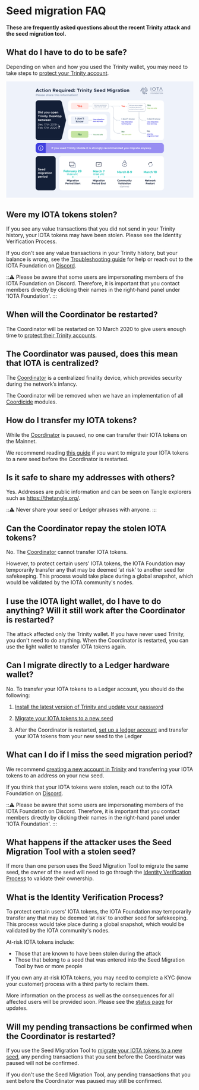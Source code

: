 # Seed migration FAQ

**These are frequently asked questions about the recent Trinity attack and the seed migration tool.**

## What do I have to do to be safe?

Depending on when and how you used the Trinity wallet, you may need to take steps to [protect your Trinity account](../how-to-guides/protect-trinity-account.md).

![Seed migration flowchart](../images/seed-migration.png)

## Were my IOTA tokens stolen?

If you see any value transactions that you did not send in your Trinity history, your IOTA tokens may have been stolen. Please see the Identity Verification Process.

If you don't see any value transactions in your Trinity history, but your balance is wrong, see the [Troubleshooting guide](../references/troubleshooting.md) for help or reach out to the IOTA Foundation on [Discord](https://discord.iota.org/).

:::warning:
Please be aware that some users are impersonating members of the IOTA Foundation on Discord. Therefore, it is important that you contact members directly by clicking their names in the right-hand panel under 'IOTA Foundation'.
:::

## When will the Coordinator be restarted?

The Coordinator will be restarted on 10 March 2020 to give users enough time to [protect their Trinity accounts](../how-to-guides/protect-trinity-account.md).

## The Coordinator was paused, does this mean that IOTA is centralized?

The [Coordinator](root://getting-started/0.1/network/the-coordinator.md) is a centralized finality device, which provides security during the network’s infancy.

The Coordinator will be removed when we have an implementation of all [Coordicide](https://coordicide.iota.org/) modules.

## How do I transfer my IOTA tokens?

While the [Coordinator](root://getting-started/0.1/network/the-coordinator.md) is paused, no one can transfer their IOTA tokens on the Mainnet.

We recommend reading [this guide](../how-to-guides/protect-trinity-account.md) if you want to migrate your IOTA tokens to a new seed before the Coordinator is restarted.

## Is it safe to share my addresses with others?

Yes. Addresses are public information and can be seen on Tangle explorers such as https://thetangle.org/.

:::warning:
Never share your seed or Ledger phrases with anyone.
:::

## Can the Coordinator repay the stolen IOTA tokens?

No. The [Coordinator](root://getting-started/0.1/network/the-coordinator.md) cannot transfer IOTA tokens.

However, to protect certain users' IOTA tokens, the IOTA Foundation may temporarily transfer any that may be deemed ‘at risk’ to another seed for safekeeping. This process would take place during a global snapshot, which would be validated by the IOTA community's nodes.

## I use the IOTA light wallet, do I have to do anything? Will it still work after the Coordinator is restarted?

The attack affected only the Trinity wallet. If you have never used Trinity, you don't need to do anything. When the Coordinator is restarted, you can use the light wallet to transfer IOTA tokens again.

## Can I migrate directly to a Ledger hardware wallet?

No. To transfer your IOTA tokens to a Ledger account, you should do the following: 

1. [Install the latest version of Trinity and update your password](../how-to-guides/protect-trinity-account.md#install-the-latest-version-of-trinity)

2. [Migrate your IOTA tokens to a new seed](../how-to-guides/protect-trinity-account.md#migrate-your-iota-tokens-to-a-new-seed)

3. After the Coordinator is restarted, [set up a ledger account](https://trinity.iota.org/hardware/) and transfer your IOTA tokens from your new seed to the Ledger

## What can I do if I miss the seed migration period?

We recommend [creating a new account in Trinity](../how-to-guides/create-an-account.md) and transferring your IOTA tokens to an address on your new seed.
 
If you think that your IOTA tokens were stolen, reach out to the IOTA Foundation on [Discord](https://discord.iota.org/).
 
:::warning:
Please be aware that some users are impersonating members of the IOTA Foundation on Discord. Therefore, it is important that you contact members directly by clicking their names in the right-hand panel under 'IOTA Foundation'.
:::

## What happens if the attacker uses the Seed Migration Tool with a stolen seed?

If more than one person uses the Seed Migration Tool to migrate the same seed, the owner of the seed will need to go through the [Identity Verification Process](#what-is-the-idenitity-verification-process) to validate their ownership.

## What is the Identity Verification Process?

To protect certain users' IOTA tokens, the IOTA Foundation may temporarily transfer any that may be deemed ‘at risk’ to another seed for safekeeping. This process would take place during a global snapshot, which would be validated by the IOTA community's nodes.

At-risk IOTA tokens include:

- Those that are known to have been stolen during the attack
- Those that belong to a seed that was entered into the Seed Migration Tool by two or more people

If you own any at-risk IOTA tokens, you may need to complete a KYC (know your customer) process with a third party to reclaim them.

More information on the process as well as the consequences for all affected users will be provided soon. Please see the [status page](http://status.iota.org/) for updates.

## Will my pending transactions be confirmed when the Coordinator is restarted?

If you use the Seed Migration Tool to [migrate your IOTA tokens to a new seed](../how-to-guides/protect-trinity-account.md#migrate-your-iota-tokens-to-a-new-seed), any pending transactions that you sent before the Coordinator was paused will not be confirmed.

If you don't use the Seed Migration Tool, any pending transactions that you sent before the Coordinator was paused may still be confirmed.











